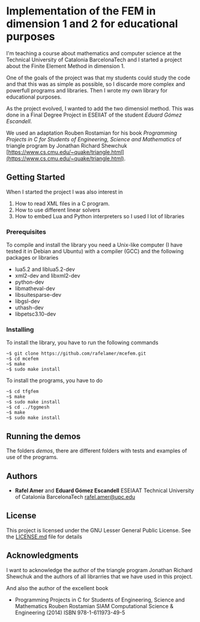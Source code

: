 # Implementation of the FEM in dimension 1 and 2  for educational purposes 
I'm teaching a course about mathematics and computer science at the Technical University of Catalonia BarcelonaTech and I started a project about the Finite Element Method in dimension 1.

One of the goals of the project was that my students could study the code and that this was as simple as possible, so I discarde more complex and powerfull programs and libraries. Then I wrote my own library for educational purposes.

As the project evolved, I wanted to add the two dimensiol method. This was done in a Final Degree Project in ESEIIAT of the student *Eduard Gómez Escandell*.

We used an adaptation Rouben Rostamian for his book *Programming Projects in C for Students of Engineering, Science and Mathematics* of triangle program by Jonathan Richard Shewchuk [https://www.cs.cmu.edu/~quake/triangle.html](https://www.cs.cmu.edu/~quake/triangle.html).

## Getting Started

When I started the project I was also interest in
1. How to read XML files in a C program.
2. How to use different linear solvers
3. How to embed Lua and Python interpreters
so I used I lot of libraries

### Prerequisites

To compile and install the library you need a Unix-like computer (I have tested it in Debian and Ubuntu) with a compiler (GCC) and the following packages or libraries
- lua5.2 and liblua5.2-dev
- xml2-dev and libxml2-dev
- python-dev
- libmatheval-dev
- libsuitesparse-dev
- libgsl-dev
- uthash-dev
- libpetsc3.10-dev

### Installing

To install the library, you have to run the following commands
```
~$ git clone https://github.com/rafelamer/mcefem.git
~$ cd mcefem
~$ make
~$ sudo make install
```
To install the programs, you have to do
```
~$ cd tfgfem
~$ make
~$ sudo make install
~$ cd ../tggmesh
~$ make
~$ sudo make install
```

## Running the demos

The folders *demos*, there are different folders with tests  and examples of use of the programs.

## Authors

* **Rafel Amer** and **Eduard Gómez Escandell**
ESEIAAT
Technical University of Catalonia BarcelonaTech
rafel.amer@upc.edu


## License

This project is licensed under the GNU Lesser General Public License.  See the [LICENSE.md](LICENSE.md) file for details

## Acknowledgments

I want to acknowledge the author of the triangle program  Jonathan Richard Shewchuk and the authors of all librarries that we have used in this project.

And also the author of the excellent book

- Programming Projects in C for Students of
Engineering, Science and Mathematics
Rouben Rostamian
SIAM
Computational Science & Engineering (2014)
ISBN 978-1-611973-49-5


